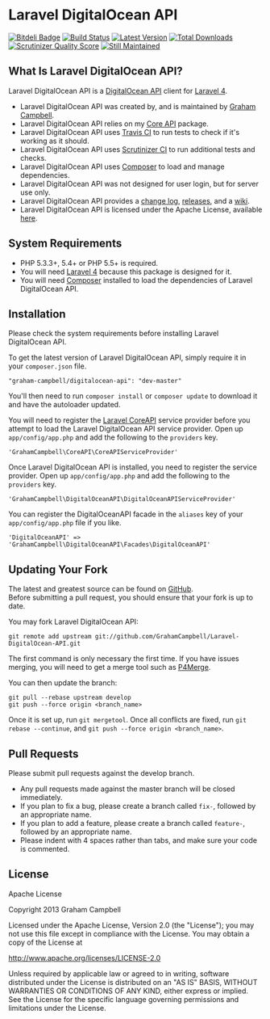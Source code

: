 Laravel DigitalOcean API
========================


[![Bitdeli Badge](https://d2weczhvl823v0.cloudfront.net/GrahamCampbell/Laravel-DigitalOcean-API/trend.png)](https://bitdeli.com/free "Bitdeli Badge")
[![Build Status](https://travis-ci.org/GrahamCampbell/Laravel-DigitalOcean-API.png?branch=master)](https://travis-ci.org/GrahamCampbell/Laravel-DigitalOcean-API)
[![Latest Version](https://poser.pugx.org/graham-campbell/digitalocean-api/v/stable.png)](https://packagist.org/packages/graham-campbell/digitalocean-api)
[![Total Downloads](https://poser.pugx.org/graham-campbell/digitalocean-api/downloads.png)](https://packagist.org/packages/graham-campbell/digitalocean-api)
[![Scrutinizer Quality Score](https://scrutinizer-ci.com/g/GrahamCampbell/Laravel-DigitalOcean-API/badges/quality-score.png?s=b9089823ad760c37162693975409ce4415758b23)](https://scrutinizer-ci.com/g/GrahamCampbell/Laravel-DigitalOcean-API)
[![Still Maintained](http://stillmaintained.com/GrahamCampbell/Laravel-DigitalOcean-API.png)](http://stillmaintained.com/GrahamCampbell/Laravel-DigitalOcean-API)


## What Is Laravel DigitalOcean API?

Laravel DigitalOcean API is a [DigitalOcean API](https://api.digitalocean.com) client for [Laravel 4](http://laravel.com).  

* Laravel DigitalOcean API was created by, and is maintained by [Graham Campbell](https://github.com/GrahamCampbell).  
* Laravel DigitalOcean API relies on my [Core API](https://github.com/GrahamCampbell/Laravel-Core-API) package.  
* Laravel DigitalOcean API uses [Travis CI](https://travis-ci.org/GrahamCampbell/Laravel-DigitalOcean-API) to run tests to check if it's working as it should.  
* Laravel DigitalOcean API uses [Scrutinizer CI](https://scrutinizer-ci.com/g/GrahamCampbell/Laravel-DigitalOcean-API) to run additional tests and checks.  
* Laravel DigitalOcean API uses [Composer](https://getcomposer.org) to load and manage dependencies.  
* Laravel DigitalOcean API was not designed for user login, but for server use only.  
* Laravel DigitalOcean API provides a [change log](https://github.com/GrahamCampbell/Laravel-DigitalOcean-API/blob/master/CHANGELOG.md), [releases](https://github.com/GrahamCampbell/Laravel-DigitalOcean-API/releases), and a [wiki](https://github.com/GrahamCampbell/Laravel-DigitalOcean-API/wiki).  
* Laravel DigitalOcean API is licensed under the Apache License, available [here](https://github.com/GrahamCampbell/Laravel-DigitalOcean-API/blob/master/LICENSE.md).  


## System Requirements

* PHP 5.3.3+, 5.4+ or PHP 5.5+ is required.
* You will need [Laravel 4](http://laravel.com) because this package is designed for it.  
* You will need [Composer](https://getcomposer.org) installed to load the dependencies of Laravel DigitalOcean API.  


## Installation

Please check the system requirements before installing Laravel DigitalOcean API.  

To get the latest version of Laravel DigitalOcean API, simply require it in your `composer.json` file.

`"graham-campbell/digitalocean-api": "dev-master"`

You'll then need to run `composer install` or `composer update` to download it and have the autoloader updated.

You will need to register the [Laravel CoreAPI](https://github.com/GrahamCampbell/Laravel-CoreAPI) service provider before you attempt to load the Laravel DigitalOcean API service provider. Open up `app/config/app.php` and add the following to the `providers` key.

`'GrahamCampbell\CoreAPI\CoreAPIServiceProvider'`

Once Laravel DigitalOcean API is installed, you need to register the service provider. Open up `app/config/app.php` and add the following to the `providers` key.

`'GrahamCampbell\DigitalOceanAPI\DigitalOceanAPIServiceProvider'`

You can register the DigitalOceanAPI facade in the `aliases` key of your `app/config/app.php` file if you like.

`'DigitalOceanAPI' => 'GrahamCampbell\DigitalOceanAPI\Facades\DigitalOceanAPI'`


## Updating Your Fork

The latest and greatest source can be found on [GitHub](https://github.com/GrahamCampbell/Laravel-DigitalOcean-API).  
Before submitting a pull request, you should ensure that your fork is up to date.  

You may fork Laravel DigitalOcean API:  

    git remote add upstream git://github.com/GrahamCampbell/Laravel-DigitalOcean-API.git

The first command is only necessary the first time. If you have issues merging, you will need to get a merge tool such as [P4Merge](http://perforce.com/product/components/perforce_visual_merge_and_diff_tools).  

You can then update the branch:  

    git pull --rebase upstream develop
    git push --force origin <branch_name>

Once it is set up, run `git mergetool`. Once all conflicts are fixed, run `git rebase --continue`, and `git push --force origin <branch_name>`.  


## Pull Requests

Please submit pull requests against the develop branch.  

* Any pull requests made against the master branch will be closed immediately.  
* If you plan to fix a bug, please create a branch called `fix-`, followed by an appropriate name.  
* If you plan to add a feature, please create a branch called `feature-`, followed by an appropriate name.  
* Please indent with 4 spaces rather than tabs, and make sure your code is commented.  


## License

Apache License  

Copyright 2013 Graham Campbell  

Licensed under the Apache License, Version 2.0 (the "License");
you may not use this file except in compliance with the License.
You may obtain a copy of the License at  

 http://www.apache.org/licenses/LICENSE-2.0  

Unless required by applicable law or agreed to in writing, software
distributed under the License is distributed on an "AS IS" BASIS,
WITHOUT WARRANTIES OR CONDITIONS OF ANY KIND, either express or implied.
See the License for the specific language governing permissions and
limitations under the License.  
